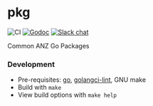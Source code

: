 # pkg

![CI](https://github.com/anz-bank/pkg/workflows/go-linux/badge.svg?branch=master)
[![Godoc](https://img.shields.io/badge/godoc-ref-blue)](https://pkg.go.dev/github.com/anz-bank/pkg)
[![Slack chat](https://img.shields.io/badge/slack-anzoss-795679?logo=slack)](https://anzoss.slack.com/app_redirect?channel=pkg)

Common ANZ Go Packages

### Development

-   Pre-requisites: [go](https://golang.org/doc/go1.14),
    [golangci-lint](https://github.com/golangci/golangci-lint/releases/tag/v1.24.0),
    GNU make
-   Build with `make`
-   View build options with `make help`
